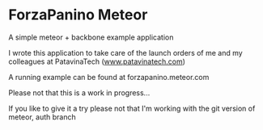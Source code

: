 ForzaPanino Meteor
=============

A simple meteor + backbone example application

I wrote this application to take care of the launch orders 
of me and my colleagues at PatavinaTech (www.patavinatech.com)

A running example can be found at forzapanino.meteor.com

Please not that this is a work in progress...

If you like to give it a try please not that I'm working with the 
git version of meteor, auth branch 



